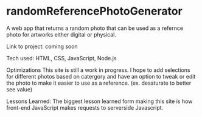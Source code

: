 # randomReferencePhotoGenerator
A web app that returns a random photo that can be used as a refernce photo for artworks either digital or physical. 

Link to project: coming soon

Tech used: HTML, CSS, JavaScript, Node.js

Optimizations
This site is still a work in progress. I hope to add selections for different photos based on catergory and have an option to tweak or edit the photo to make it easier to use as a reference. (ex. desaturate to better see value)

Lessons Learned: The biggest lesson learned form making this site is how front-end JavaScript makes requests to serverside Javascript.
